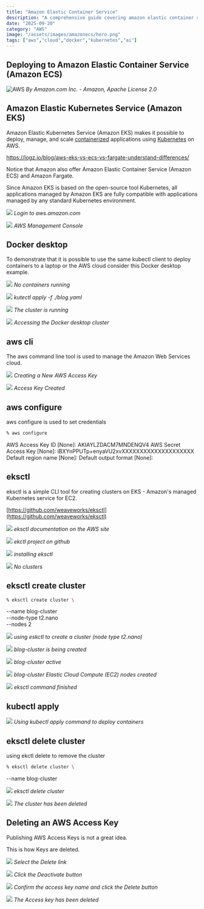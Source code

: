 ```yaml
---
title: "Amazon Elastic Container Service"
description: "A comprehensive guide covering amazon elastic container service"
date: "2025-09-20"
category: "AWS"
image: "/assets/images/amazonecs/hero.png"
tags: ["aws","cloud","docker","kubernetes","ai"]
---
```


## Deploying to Amazon Elastic Container Service (Amazon ECS)

![AWS](/assets/images/amazonecs/amazon-web-services-logo.svg)
*By Amazon.com Inc. - Amazon, Apache License 2.0*


## Amazon Elastic Kubernetes Service (Amazon EKS)

Amazon Elastic Kubernetes Service (Amazon EKS) makes it possible to deploy, manage, and scale [containerized](docker.html) applications using [Kubernetes](kubernetes.html) on AWS. 

https://logz.io/blog/aws-eks-vs-ecs-vs-fargate-understand-differences/

Notice that Amazon also offer Amazon Elastic Container Service (Amazon ECS) and Amazon Fargate.

Since Amazon EKS is based on the open-source tool Kubernetes, all applications managed by Amazon EKS are fully compatible with applications managed by any standard Kubernetes environment.

![](/assets/images/amazonecs/screen-shot-2021-08-12-at-7.20.10-pm-1836x1075.png)
*Login to aws.amazon.com*

![](/assets/images/amazonecs/screen-shot-2021-08-12-at-7.21.06-pm-1836x1048.png)
*AWS Management Console*


## Docker desktop

To demonstrate that it is possible to use the same kubectl client to deploy containers to a laptop or the AWS cloud consider this Docker desktop example.

![](/assets/images/amazonecs/screen-shot-2021-08-12-at-7.16.52-pm-1836x1039.png)
*No containers running*

![](/assets/images/amazonecs/screen-shot-2021-08-12-at-7.17.46-pm-1836x1182.png)
*kutectl apply -f ./blog.yaml*

![](/assets/images/amazonecs/screen-shot-2021-08-12-at-7.18.30-pm-1836x1041.png)
*The cluster is running*

![](/assets/images/amazonecs/screen-shot-2021-08-12-at-7.18.57-pm-1836x1076.png)
*Accessing the Docker desktop cluster*


## aws cli

The aws command line tool is used to manage the Amazon Web Services cloud.

![](/assets/images/amazonecs/screen-shot-2021-08-12-at-8.06.57-pm-1836x758.png)
*Creating a New AWS Access Key*

![](/assets/images/amazonecs/screen-shot-2021-08-12-at-8.07.09-pm-1472x456.png)
*Access Key Created*


## aws configure

aws configure is used to set credentials

```bash
% aws configure
```

AWS Access Key ID [None]: AKIAYLZDACM7MNDENQV4
AWS Secret Access Key [None]: iBXYnPPUTp+enyaVU2xvXXXXXXXXXXXXXXXXXXXX
Default region name [None]: 
Default output format [None]:


## eksctl

eksctl is a simple CLI tool for creating clusters on EKS - Amazon's managed Kubernetes service for EC2.

[https://github.com/weaveworks/eksctl](https://github.com/weaveworks/eksctl)

![](/assets/images/amazonecs/screen-shot-2021-08-12-at-7.29.15-pm-1836x1016.png)
*eksctl documentation on the AWS site*

![](/assets/images/amazonecs/screen-shot-2021-08-12-at-7.48.33-pm-1836x1091.png)
*ekctl project on github*

![](/assets/images/amazonecs/screen-shot-2021-08-12-at-7.48.04-pm-1138x738.png)
*installing eksctl*

![](/assets/images/amazonecs/screen-shot-2021-08-12-at-7.52.44-pm-1836x934.png)
*No clusters*


## eksctl create cluster

```bash
% eksctl create cluster \
```

--name blog-cluster \
--node-type t2.nano \
--nodes 2

![](/assets/images/amazonecs/screen-shot-2021-08-12-at-8.41.19-pm-1836x1185.png)
*using eskctl to create a cluster (node type t2.nano)*

![](/assets/images/amazonecs/screen-shot-2021-08-12-at-8.43.21-pm-1836x953.png)
*blog-cluster is being created*

![](/assets/images/amazonecs/screen-shot-2021-08-12-at-9.03.14-pm-1836x951.png)
*blog-cluster active*

![](/assets/images/amazonecs/screen-shot-2021-08-12-at-9.03.31-pm-1836x954.png)
*blog-cluster Elastic Cloud Compute (EC2) nodes created*

![](/assets/images/amazonecs/screen-shot-2021-08-12-at-9.03.56-pm-1836x1188.png)
*eksctl command finished*


## kubectl apply

![](/assets/images/amazonecs/screen-shot-2021-08-12-at-9.06.36-pm-1836x1180.png)
*Using kubectl apply command to deploy containers*


## eksctl delete cluster

using ekctl delete to remove the cluster

```bash
% eksctl delete cluster \
```

--name blog-cluster

![](/assets/images/amazonecs/screen-shot-2021-08-12-at-9.38.35-pm-1836x1181.png)
*eksctl delete cluster*

![](/assets/images/amazonecs/screen-shot-2021-08-12-at-9.40.30-pm-1836x954.png)
*The cluster has been deleted*


## Deleting an AWS Access Key

Publishing AWS Access Keys is not a great idea.

This is how Keys are deleted.

![](/assets/images/amazonecs/screen-shot-2021-08-12-at-9.47.55-pm-1836x956.png)
*Select the Delete link*

![](/assets/images/amazonecs/screen-shot-2021-08-12-at-9.48.09-pm-1836x953.png)
*Click the Deactivate button*

![](/assets/images/amazonecs/screen-shot-2021-08-12-at-9.49.34-pm-1836x955.png)
*Confirm the access key name and click the Delete button*

![](/assets/images/amazonecs/screen-shot-2021-08-12-at-9.49.50-pm-1836x956.png)
*The Access key has been deleted*
